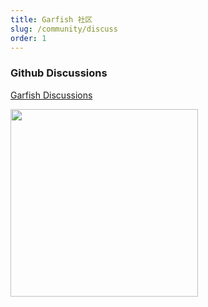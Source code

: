 ```yaml
---
title: Garfish 社区
slug: /community/discuss
order: 1
---
```


### Github Discussions

[Garfish Discussions](https://github.com/bytedance/garfish/discussions)

<img src="https://lf9-static.bytednsdoc.com/obj/eden-cn/dhozeh7vhpebvog/open-garfish/wechat.jpeg" width="300"/>

